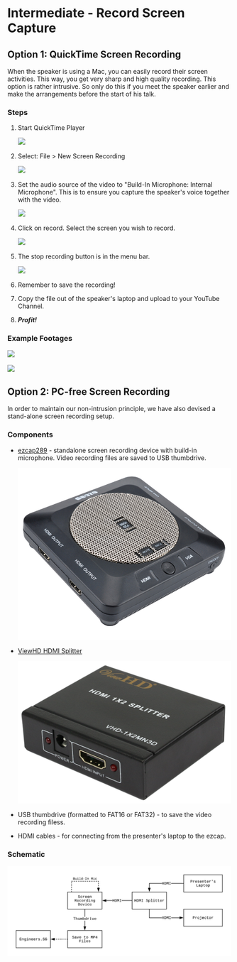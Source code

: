 # Intermediate - Record Screen Capture

## Option 1: QuickTime Screen Recording

When the speaker is using a Mac, you can easily record their screen activities. This way, you get very sharp and high quality recording. This option is rather intrusive. So only do this if you meet the speaker earlier and make the arrangements before the start of his talk.

### Steps

1. Start QuickTime Player

	![](images/01_start_quicktime_player.png)

2. Select: File > New Screen Recording

	![](images/02_new_screen_recording.png)

3. Set the audio source of the video to "Build-In Microphone: Internal Microphone". This is to ensure you capture the speaker's voice together with the video.

	![](images/03_audio_source.png)

4. Click on record. Select the screen you wish to record.

	![](images/04_select_screen.png)

5. The stop recording button is in the menu bar.

	![](images/05_stop_recording.png)

6. Remember to save the recording!

7. Copy the file out of the speaker's laptop and upload to your YouTube Channel.

8. ***Profit!***

### Example Footages

[![](http://img.youtube.com/vi/eiYIq0QoWI8/0.jpg)](http://www.youtube.com/watch?v=eiYIq0QoWI8)

[![](http://img.youtube.com/vi/H3NC6xXPm9A/0.jpg)](http://www.youtube.com/watch?v=H3NC6xXPm9A)

## Option 2: PC-free Screen Recording

In order to maintain our non-intrusion principle, we have also devised a stand-alone screen recording setup.

### Components

- [ezcap289](https://www.aliexpress.com/item/32836902435.html) - standalone screen recording device with build-in microphone. Video recording files are saved to USB thumbdrive.

	[![ezcap289](./images/ezcap289.jpg)](https://www.aliexpress.com/item/32836902435.html)

- [ViewHD HDMI Splitter](https://u9ltd.myshopify.com/products/vhd-1x2mn3d)

	![ViewHD 2 x 1 HDMI splitter](./images/viewhd_htmi_splitter.png)

- USB thumbdrive (formatted to FAT16 or FAT32) - to save the video recording filess.
- HDMI cables - for connecting from the presenter's laptop to the ezcap.

### Schematic

![Schematic for PC-Free Screen Capture](./images/single_device_screen_capture.png)
